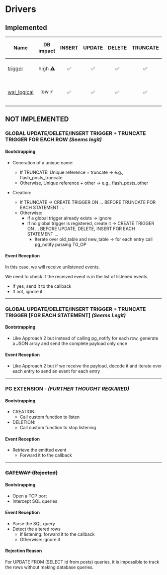 # Drivers

## Implemented

| Name                                 | DB impact | INSERT | UPDATE | DELETE | TRUNCATE | Support Partial Fields |       Where clauses        |                   Graceful Shutdown/Restart                    |
|--------------------------------------|:---------:|:------:|:------:|:------:|:--------:|:----------------------:|:--------------------------:|:--------------------------------------------------------------:|
| [trigger](./trigger/README.md)       | high  ⚠️  |   ✅    |   ✅    |   ✅    |    ✅     |           ✅            | not implemented (possible) |                               ✅                                |
| [wal_logical](wal_logical/README.md) |   low ⚡   |   ✅    |   ✅    |   ✅    |    ✅     |           ✅            | not implemented (possible) | partial ⚠️ <br/>cannot restart if crash without client.Close() |

## NOT IMPLEMENTED

### GLOBAL UPDATE/DELETE/INSERT TRIGGER + TRUNCATE TRIGGER FOR EACH ROW *(Seems legit)*

#### Bootstrapping

- Generation of a unique name:
    - If TRUNCATE: Unique reference + truncate -> e.g., flash_posts_truncate
    - Otherwise, Unique reference + other -> e.g., flash_posts_other

- Creation:
    - If TRUNCATE -> CREATE TRIGGER ON ... BEFORE TRUNCATE FOR EACH STATEMENT ...
    - Otherwise:
        - If a global trigger already exists -> ignore
        - If no global trigger is registered, create it -> CREATE TRIGGER ON ... BEFORE UPDATE, DELETE, INSERT FOR EACH
          STATEMENT ...
            - Iterate over old_table and new_table -> for each entry call pg_notify passing TG_OP

#### Event Reception

In this case, we will receive unlistened events.

We need to check if the received event is in the list of listened events.

- If yes, send it to the callback
- If not, ignore it

___

### GLOBAL UPDATE/DELETE/INSERT TRIGGER + TRUNCATE TRIGGER [FOR EACH STATEMENT] *(Seems Legit)*

#### Bootstrapping

- Like Approach 2 but instead of calling pg_notify for each row, generate a JSON array and send the complete payload
  only once

#### Event Reception

- Like Approach 2 but if we receive the payload, decode it and iterate over each entry to send an event for each entry

___

### PG EXTENSION - *(FURTHER THOUGHT REQUIRED)*

#### Bootstrapping

- CREATION:
    - Call custom function to listen
- DELETION:
    - Call custom function to stop listening

#### Event Reception

- Retrieve the emitted event
    - Forward it to the callback

___

### ~~GATEWAY (Rejected)~~

#### Bootstrapping

- Open a TCP port
- Intercept SQL queries

#### Event Reception

- Parse the SQL query
- Detect the altered rows
    - If listening: forward it to the callback
    - Otherwise: ignore it

#### Rejection Reason

For UPDATE FROM (SELECT id from posts) queries, it is impossible to track the rows without making database queries.
